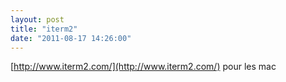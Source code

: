 ```yaml
---
layout: post
title: "iterm2"
date: "2011-08-17 14:26:00"
---
```

[http://www.iterm2.com/](http://www.iterm2.com/) pour les mac
